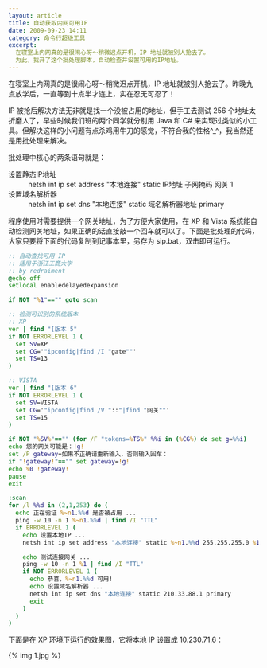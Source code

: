 ```yaml
---
layout: article
title: 自动获取内网可用IP
date: 2009-09-23 14:11
category: 命令行超级工具
excerpt:
  在寝室上内网真的是很闹心呀～稍微迟点开机，IP 地址就被别人抢去了。
  为此，我开了这个批处理脚本，自动检查并设置可用的IP地址。
---
```


在寝室上内网真的是很闹心呀～稍微迟点开机，IP 地址就被别人抢去了。昨晚九点放学后，一直等到十点半才连上，实在忍无可忍了！

IP 被抢后解决方法无非就是找一个没被占用的地址，但手工去测试 256 个地址太折磨人了，早些时候我们班的两个同学就分别用 Java 和 C# 来实现过类似的小工具。但解决这样的小问题有点杀鸡用牛刀的感觉，不符合我的性格^_^，我当然还是用批处理来解决。

批处理中核心的两条语句就是：

<dl>
  <dt>设置静态IP地址</dt>
  <dd>netsh int ip set address &quot;本地连接&quot; static IP地址 子网掩码 网关 1</dd>
  <dt>设置域名解析器</dt>
  <dd>netsh int ip set dns &quot;本地连接&quot; static 域名解析器地址 primary</dd>
</dl>

程序使用时需要提供一个网关地址，为了方便大家使用，在 XP 和 Vista 系统能自动检测网关地址，如果正确的话直接敲一个回车就可以了。下面是批处理的代码，大家只要将下面的代码复制到记事本里，另存为 sip.bat，双击即可运行。

```bat
:: 自动查找可用 IP
:: 适用于浙江工商大学
:: by redraiment
@echo off
setlocal enabledelayedexpansion

if NOT "%1"=="" goto scan

:: 检测可识别的系统版本
:: XP
ver | find "[版本 5"
if NOT ERRORLEVEL 1 (
  set SV=XP
  set CG='"ipconfig|find /I "gate""'
  set TS=13
)

:: VISTA
ver | find "[版本 6"
if NOT ERRORLEVEL 1 (
  set SV=VISTA
  set CG='"ipconfig|find /V "::"|find "网关""'
  set TS=15
)

if NOT "%SV%"=="" (for /F "tokens=%TS%" %%i in (%CG%) do set g=%%i)
echo 您的网关可能是：!g!
set /P gateway=如果不正确请重新输入，否则输入回车：
if "!gateway!"=="" set gateway=!g!
echo %0 !gateway!
pause
exit

:scan
for /l %%d in (2,1,253) do (
  echo 正在验证 %~n1.%%d 是否被占用 ...
  ping -w 10 -n 1 %~n1.%%d | find /I "TTL"
  if ERRORLEVEL 1 (
    echo 设置本地IP ...
    netsh int ip set address "本地连接" static %~n1.%%d 255.255.255.0 %1 1

    echo 测试连接网关 ...
    ping -w 10 -n 1 %1 | find /I "TTL"
    if NOT ERRORLEVEL 1 (
      echo 恭喜，%~n1.%%d 可用!
      echo 设置域名解析器 ...
      netsh int ip set dns "本地连接" static 210.33.88.1 primary
      exit
    )
  )
)
```

下面是在 XP 环境下运行的效果图，它将本地 IP 设置成 10.230.71.6：

{% img 1.jpg %}
